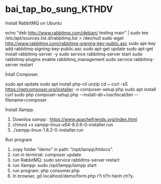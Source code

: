 # bai_tap_bo_sung_KTHDV
Install RabbitMQ on Ubuntu

echo "deb http://www.rabbitmq.com/debian/ testing main"  | sudo tee  /etc/apt/sources.list.d/rabbitmq.list > /dev/null
sudo wget http://www.rabbitmq.com/rabbitmq-signing-key-public.asc
sudo apt-key add rabbitmq-signing-key-public.asc
sudo apt-get update
sudo apt-get install rabbitmq-server -y
sudo service rabbitmq-server start
sudo rabbitmq-plugins enable rabbitmq_management
sudo service rabbitmq-server restart

Íntall Composer.

sudo apt update
sudo apt install php-cli unzip
cd ~
curl -sS https://getcomposer.org/installer -o composer-setup.php
sudo apt install curl
sudo php composer-setup.php --install-dir=/usr/local/bin --filename=composer

Ínstall Xampp.
1. Downloa xampp : https://www.apachefriends.org/index.html
2.  chmod +x xampp-linux-x64-8.0.6-0-installer.run
3. ./xampp-linux-1.8.2-0-installer.run


Run program
1. copy folder “demo” in path: “/opt/lampp/htdocs”.
2. run in terminal: composer update
3. run RabbitMQ: sudo service rabbitms-server restart
4. run Xampp: sudo /opt/lampp/lampp start
5. run program: php consumer.php
6. In browser, gõ localhost/demo/form.php r?i ti?n hành ch?y.
